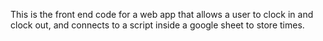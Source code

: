 This is the front end code for a web app that allows a user to clock in and clock out, and connects to a script inside a google sheet to store times.
